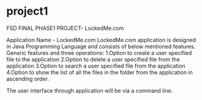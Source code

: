 # project1
FSD FINAL PHASE1 PROJECT-
LockedMe.com

Application Name - LockedMe.com
LockedMe.com application is designed in Java Programming Language and consists of below mentioned features.
Generic features and three operations:
1.Option to create a user specified file to the application 2.Option to delete a user specified file from the application 3.Option to search a user specified file from the application
4.Option to show the list of all the files in the folder from the application in ascending order.


The user interface through application will be via a command line.






 

 
